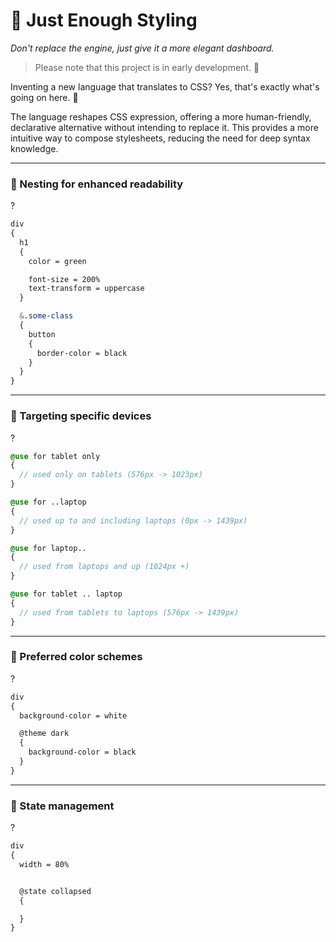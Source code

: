 # 🎨 Just Enough Styling

_Don't replace the engine, just give it a more elegant dashboard._

> Please note that this project is in early development. 🚧

Inventing a new language that translates to CSS? Yes, that's exactly what's going on here. 🚀

The language reshapes CSS expression, offering a more human-friendly, declarative alternative without intending to replace it. This provides a more intuitive way to compose stylesheets, reducing the need for deep syntax knowledge.

---

### 🧱 Nesting for enhanced readability

?

```scss
div
{
  h1
  {
    color = green

    font-size = 200%
    text-transform = uppercase
  }

  &.some-class
  {
    button
    {
      border-color = black
    }
  }
}
```

---

### 🎯 Targeting specific devices

?

```scss
@use for tablet only
{
  // used only on tablets (576px -> 1023px)
}

@use for ..laptop
{
  // used up to and including laptops (0px -> 1439px)
}

@use for laptop..
{
  // used from laptops and up (1024px +)
}

@use for tablet .. laptop
{
  // used from tablets to laptops (576px -> 1439px)
}
```

---

### 🔮 Preferred color schemes

?

```scss
div
{
  background-color = white

  @theme dark
  {
    background-color = black
  }
}
```

---

### 🔰 State management

?

```scss
div
{
  width = 80%


  @state collapsed
  {

  }
}
```